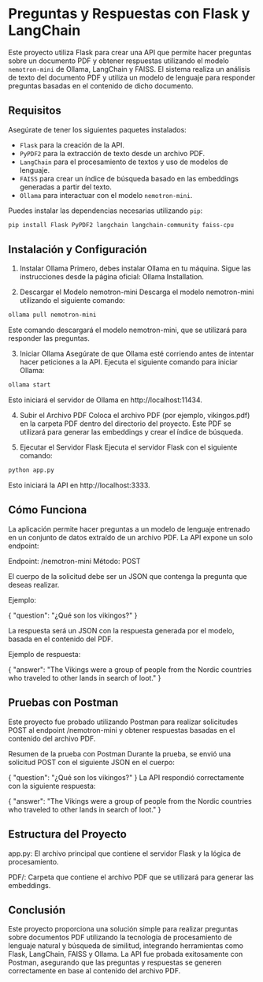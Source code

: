 # Preguntas y Respuestas con Flask y LangChain

Este proyecto utiliza Flask para crear una API que permite hacer preguntas sobre un documento PDF y obtener respuestas utilizando el modelo `nemotron-mini` de Ollama, LangChain y FAISS. El sistema realiza un análisis de texto del documento PDF y utiliza un modelo de lenguaje para responder preguntas basadas en el contenido de dicho documento.

## Requisitos

Asegúrate de tener los siguientes paquetes instalados:

- `Flask` para la creación de la API.
- `PyPDF2` para la extracción de texto desde un archivo PDF.
- `LangChain` para el procesamiento de textos y uso de modelos de lenguaje.
- `FAISS` para crear un índice de búsqueda basado en las embeddings generadas a partir del texto.
- `Ollama` para interactuar con el modelo `nemotron-mini`.

Puedes instalar las dependencias necesarias utilizando `pip`:

```bash
pip install Flask PyPDF2 langchain langchain-community faiss-cpu

```
## Instalación y Configuración

1. Instalar Ollama
Primero, debes instalar Ollama en tu máquina. Sigue las instrucciones desde la página oficial: Ollama Installation.

2. Descargar el Modelo nemotron-mini
Descarga el modelo nemotron-mini utilizando el siguiente comando:

```bash
ollama pull nemotron-mini
```
Este comando descargará el modelo nemotron-mini, que se utilizará para responder las preguntas.

3. Iniciar Ollama
Asegúrate de que Ollama esté corriendo antes de intentar hacer peticiones a la API. Ejecuta el siguiente comando para iniciar Ollama:

```bash
ollama start
```
Esto iniciará el servidor de Ollama en http://localhost:11434.

4. Subir el Archivo PDF
Coloca el archivo PDF (por ejemplo, vikingos.pdf) en la carpeta PDF dentro del directorio del proyecto. Este PDF se utilizará para generar las embeddings y crear el índice de búsqueda.

5. Ejecutar el Servidor Flask
Ejecuta el servidor Flask con el siguiente comando:

```bash
python app.py
```
Esto iniciará la API en http://localhost:3333.

## Cómo Funciona
La aplicación permite hacer preguntas a un modelo de lenguaje entrenado en un conjunto de datos 
extraído de un archivo PDF. La API expone un solo endpoint:

Endpoint: /nemotron-mini
Método: POST

El cuerpo de la solicitud debe ser un JSON que contenga la pregunta que deseas realizar.

Ejemplo:

{
  "question": "¿Qué son los vikingos?"
}

La respuesta será un JSON con la respuesta generada por el modelo, basada en el contenido del PDF.

Ejemplo de respuesta:

{
  "answer": "The Vikings were a group of people from the Nordic countries who traveled to other lands in search of loot."
}

## Pruebas con Postman
Este proyecto fue probado utilizando Postman para realizar solicitudes POST al endpoint /nemotron-mini y obtener respuestas basadas en el contenido del archivo PDF.

Resumen de la prueba con Postman
Durante la prueba, se envió una solicitud POST con el siguiente JSON en el cuerpo:

{
  "question": "¿Qué son los vikingos?"
}
La API respondió correctamente con la siguiente respuesta:

{
  "answer": "The Vikings were a group of people from the Nordic countries who traveled to other lands in search of loot."
}
## Estructura del Proyecto

app.py: El archivo principal que contiene el servidor Flask y la lógica de procesamiento.

PDF/: Carpeta que contiene el archivo PDF que se utilizará para generar las embeddings.

## Conclusión
Este proyecto proporciona una solución simple para realizar preguntas sobre documentos PDF utilizando la tecnología de procesamiento de lenguaje natural y búsqueda de similitud, integrando herramientas como Flask, LangChain, FAISS y Ollama. La API fue probada exitosamente con Postman, asegurando que las preguntas y respuestas se generen correctamente en base al contenido del archivo PDF.
